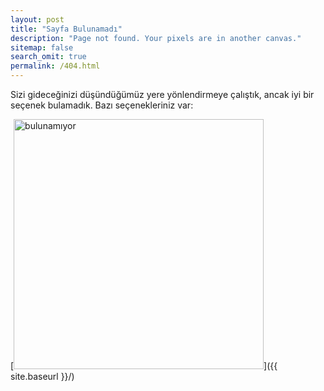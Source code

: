 ```yaml
---
layout: post
title: "Sayfa Bulunamadı"
description: "Page not found. Your pixels are in another canvas."
sitemap: false
search_omit: true
permalink: /404.html
---  
```




Sizi gideceğinizi düşündüğümüz yere yönlendirmeye çalıştık, ancak iyi bir seçenek bulamadık. 
Bazı seçenekleriniz var:

[<img src="{{ site.baseurl }}/assets/images/404.jpg" alt="bulunamıyor" style="width: 400px;"/>]({{ site.baseurl }}/)

